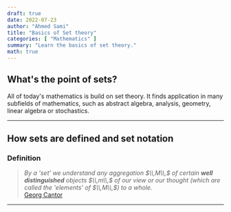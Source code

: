 ```yaml
---
draft: true
date: 2022-07-23
author: "Ahmed Sami"
title: "Basics of Set theory"
categories: [ "Mathematics" ]
summary: "Learn the basics of set theory."
math: true
---
```


## What's the point of sets?

All of today's mathematics is build on set theory. It finds application in many subfields
of mathematics, such as abstract algebra, analysis, geometry, linear algebra or stochastics.

---
## How sets are defined and set notation
### Definition

> _By a 'set' we understand any aggregation $\\,M\\,$ of certain **well distinguished**
objects $\\,m\\,$ of our view or our thought (which are called the 'elements' of $\\,M\\,$) to a whole._\
> [Georg Cantor](https://upload.wikimedia.org/wikipedia/commons/c/cf/Textstelle_mit_der_Mengendefinition_von_Georg_Cantor.png)

---